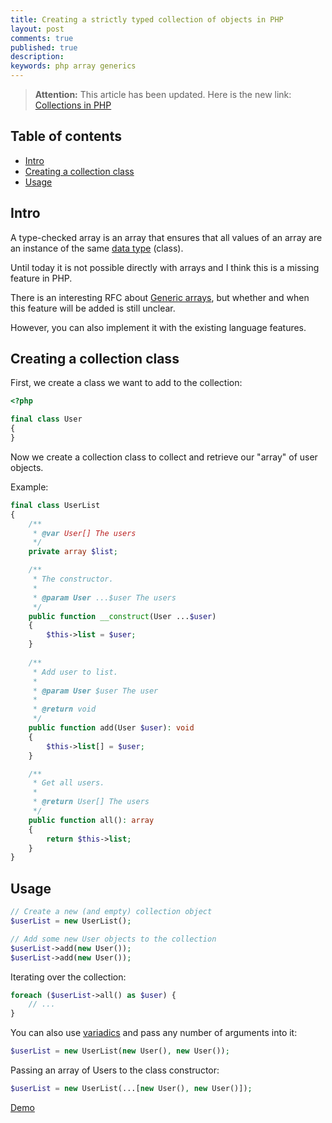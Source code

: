 ```yaml
---
title: Creating a strictly typed collection of objects in PHP 
layout: post
comments: true
published: true 
description: 
keywords: php array generics
---
```


> **Attention:** This article has been updated. Here is the new link: [Collections in PHP](https://odan.github.io/2022/10/25/collections-php.html)

## Table of contents

* [Intro](#intro)
* [Creating a collection class](#creating-a-collection-class)
* [Usage](#usage)

## Intro

A type-checked array is an array that ensures that all values of an array are an instance of the
same [data type](https://www.php.net/manual/en/language.types.intro.php) (class).

Until today it is not possible directly with arrays and I think this is a missing feature in PHP.

There is an interesting RFC about [Generic arrays](https://wiki.php.net/rfc/generic-arrays), but whether and when this
feature will be added is still unclear.

However, you can also implement it with the existing language features.

## Creating a collection class

First, we create a class we want to add to the collection:

```php
<?php

final class User
{
}
```

Now we create a collection class to collect and retrieve our "array" of user objects.

Example:

```php
final class UserList
{
    /**
     * @var User[] The users
     */
    private array $list;

    /**
     * The constructor.
     * 
     * @param User ...$user The users
     */
    public function __construct(User ...$user) 
    {
        $this->list = $user;
    }
    
    /**
     * Add user to list.
     *
     * @param User $user The user
     *
     * @return void
     */
    public function add(User $user): void
    {
        $this->list[] = $user;
    }

    /**
     * Get all users.
     *
     * @return User[] The users
     */
    public function all(): array
    {
        return $this->list;
    }
}
```

## Usage

```php
// Create a new (and empty) collection object
$userList = new UserList();

// Add some new User objects to the collection
$userList->add(new User());
$userList->add(new User());
```

Iterating over the collection:

```php
foreach ($userList->all() as $user) {
    // ...
}
```

You can also use [variadics](https://www.phptutorial.net/php-tutorial/php-variadic-functions/)
and pass any number of arguments into it:

```php
$userList = new UserList(new User(), new User());
```

Passing an array of Users to the class constructor:

```php
$userList = new UserList(...[new User(), new User()]);
```

[Demo](https://3v4l.org/JNY1Z)
